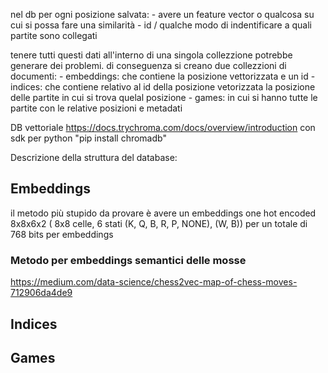 
nel db per ogni posizione salvata:
    - avere un feature vector o qualcosa su cui si possa fare una similarità
    - id / qualche  modo di indentificare a quali partite sono collegati 

tenere tutti questi dati all'interno di una singola collezzione potrebbe generare dei problemi.
di conseguenza si creano due collezzioni di documenti:
    - embeddings: che contiene la posizione vettorizzata e un id 
    - indices: che contiene relativo al id della posizione vetorizzata la posizione delle partite in cui si trova quelal posizione
    - games: in cui si hanno tutte le partite con le relative posizioni e metadati

DB vettoriale https://docs.trychroma.com/docs/overview/introduction con sdk per python "pip install chromadb"


Descrizione della struttura del database:

## Embeddings

il metodo più stupido da provare è avere un embeddings one hot encoded 8x8x6x2 ( 8x8 celle, 6 stati (K, Q, B, R, P, NONE), (W, B))
per un totale di 768 bits per embeddings

### Metodo per embeddings semantici delle mosse
https://medium.com/data-science/chess2vec-map-of-chess-moves-712906da4de9


## Indices

## Games